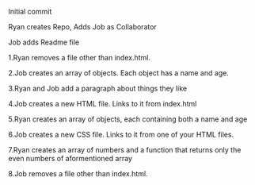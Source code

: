 Initial commit

Ryan creates Repo, Adds Job as Collaborator

Job adds Readme file

1.Ryan  removes a file other than index.html.

2.Job creates an array of objects. Each object has a name and age.

3.Ryan and Job add a paragraph about things they like

4.Job creates a new HTML file. Links to it from index.html

5.Ryan creates an array of objects, each containing both a name and age

6.Job creates a new CSS file. Links to it from one of your HTML files.

7.Ryan creates an array of numbers and a function that returns only the even numbers of aformentioned array

8.Job removes a file other than index.html.
